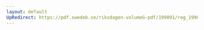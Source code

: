 ```yaml
---
layout: default
UpRedirect: https://pdf.swedeb.se/riksdagen-volumeG-pdf/199091/reg_199091/reg_199091_0804.pdf
---
```

